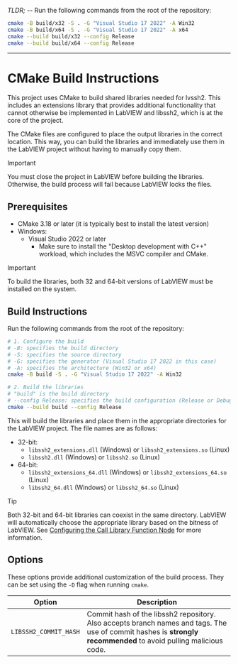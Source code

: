 _TLDR;_ -- Run the following commands from the root of the repository:
```bash
cmake -B build/x32 -S . -G "Visual Studio 17 2022" -A Win32
cmake -B build/x64 -S . -G "Visual Studio 17 2022" -A x64
cmake --build build/x32 --config Release
cmake --build build/x64 --config Release
```

---

# CMake Build Instructions
This project uses CMake to build shared libraries needed for lvssh2. This includes an extensions library that provides additional functionality that cannot otherwise be implemented in LabVIEW and libssh2, which is at the core of the project.

The CMake files are configured to place the output libraries in the correct location. This way, you can build the libraries and immediately use them in the LabVIEW project without having to manually copy them.

> [!IMPORTANT]
> You must close the project in LabVIEW before building the libraries. Otherwise, the build process will fail because LabVIEW locks the files.

## Prerequisites

- CMake 3.18 or later (it is typically best to install the latest version)
- Windows:
    - Visual Studio 2022 or later
        - Make sure to install the "Desktop development with C++" workload, which includes the MSVC compiler and CMake.

> [!IMPORTANT]
> To build the libraries, both 32 and 64-bit versions of LabVIEW must be installed on the system.

## Build Instructions

Run the following commands from the root of the repository:

```bash
# 1. Configure the build
# -B: specifies the build directory
# -S: specifies the source directory
# -G: specifies the generator (Visual Studio 17 2022 in this case)
# -A: specifies the architecture (Win32 or x64)
cmake -B build -S . -G "Visual Studio 17 2022" -A Win32

# 2. Build the libraries
# "build" is the build directory
# --config Release: specifies the build configuration (Release or Debug)
cmake --build build --config Release
```

This will build the libraries and place them in the appropriate directories for the LabVIEW project. The file names are as follows:

- 32-bit:
    - `libssh2_extensions.dll` (Windows) or `libssh2_extensions.so` (Linux)
    - `libssh2.dll` (Windows) or `libssh2.so` (Linux)
- 64-bit:
    - `libssh2_extensions_64.dll` (Windows) or `libssh2_extensions_64.so` (Linux)
    - `libssh2_64.dll` (Windows) or `libssh2_64.so` (Linux)

> [!TIP]
> Both 32-bit and 64-bit libraries can coexist in the same directory. LabVIEW will automatically choose the appropriate library based on the bitness of LabVIEW. See [Configuring the Call Library Function Node](https://www.ni.com/docs/en-US/bundle/labview/page/configuring-the-call-library-function-node.html) for more information.

## Options
These options provide additional customization of the build process. They can be set using the `-D` flag when running `cmake`.

| Option | Description |
| ------ | ----------- |
| `LIBSSH2_COMMIT_HASH` | Commit hash of the libssh2 repository. Also accepts branch names and tags. The use of commit hashes is **strongly recommended** to avoid pulling malicious code. |